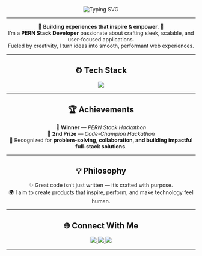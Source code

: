 <!-- HEADER -->
<div align="center">

<img src="https://readme-typing-svg.herokuapp.com?font=Fira+Code&size=30&duration=3000&pause=1000&color=BD93F9&center=true&vCenter=true&width=600&lines=Hey!+I'm+Adarsh+Yadav;Full+Stack+Developer+💻;Creator+%7C+Builder+%7C+Innovator" alt="Typing SVG" />

</div>

---

<!-- INTRO -->
<div align="center">

🌌 <strong>Building experiences that inspire & empower.</strong> 🌌  
I’m a <strong>PERN Stack Developer</strong> passionate about crafting sleek, scalable, and user-focused applications.  
Fueled by creativity, I turn ideas into smooth, performant web experiences.  

</div>

---

<!-- TECH STACK -->
<h2 align="center">⚙️ Tech Stack</h2>
<p align="center">
  <img src="https://skillicons.dev/icons?i=react,nodejs,express,postgresql,mongodb,js,html,css,tailwind,git,github,vscode,docker&theme=dark" />
</p>

---

<!-- ACHIEVEMENTS -->
<h2 align="center">🏆 Achievements</h2>

<p align="center">
  🥇 <strong>Winner</strong> — <em>PERN Stack Hackathon</em> <br/>
  🥈 <strong>2nd Prize</strong> — <em>Code-Champion Hackathon</em> <br/>
  🚀 Recognized for <strong>problem-solving, collaboration, and building impactful full-stack solutions</strong>.  
</p>

---

<!-- PHILOSOPHY -->
<h2 align="center">💡 Philosophy</h2>

<p align="center">
  ✨ Great code isn’t just written — it’s crafted with purpose.  
  <br/>  
  🌍 I aim to create products that inspire, perform, and make technology feel human.  
</p>

---

<!-- CONNECT -->
<h2 align="center">🌐 Connect With Me</h2>
<p align="center">
  <a href="https://github.com/adarshy129" target="_blank">
    <img src="https://img.shields.io/badge/GitHub-1E1E2E?style=for-the-badge&logo=github&logoColor=00D9FF" />
  </a>
  <a href="https://www.linkedin.com/in/adarsh-yadav-b28649219/" target="_blank">
    <img src="https://img.shields.io/badge/LinkedIn-1E1E2E?style=for-the-badge&logo=linkedin&logoColor=0A66C2" />
  </a>
  <a href="mailto:adarshy129@gmail.com" target="_blank">
    <img src="https://img.shields.io/badge/Email-1E1E2E?style=for-the-badge&logo=gmail&logoColor=FF4B4B" />
  </a>
</p>

---

<!-- FOOTER -->
<p align="center">
  <img src="https://readme-typing-svg.herokuapp.com?font=JetBrains+Mono&size=20&duration=2500&pause=1000&color=BD93F9&center=true&vCenter=true&width=480&lines=Code+with+passion+and+precision.;Think.+Build.+Deliver.;


